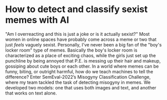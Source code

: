 # How to detect and classify sexist memes with AI

"Am I overreacting and this is just a joke or is it actually sexist?" Most women in online spaces have probably come across a meme or two
that just *feels* vaguely sexist. Personally, I've never been a big fan of the "boy's locker room" type of memes. Basically the boy's locker room is characterized as a place of exciting chaos,
while the girls just set up the punchline by being annoyed that P.E. is messing up their hair and makeup, gossiping about cute boys or each other.
In a world where memes can be funny, biting, or outright harmful, how do we teach machines to tell the difference?
Enter SemEval-2022’s Misogyny Classification Challenge, where my team tackled the task of detecting misogyny in memes.
We developed two models: one that uses both images and text, and another that works on text alone.

<!-- For simple detection, we built an ensemble of classifiers that analyzed meme images and accompanying text.
It could spot harmful content by looking for signs like nudity, gender imbalance, and negative sentiment.
We ranked 5th on the leaderboard with an F1-score of 0.665.
For the more complex task—identifying specific misogynistic themes
like shaming or objectification we used RoBERTa, a transformer model trained on text, landing in 19th place.-->
